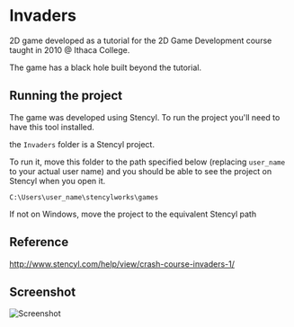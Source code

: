 # Invaders
2D game developed as a tutorial for the 2D Game Development course taught in 2010 @ Ithaca College.

The game has a black hole built beyond the tutorial.

## Running the project
The game was developed using Stencyl. To run the project you'll need to have this tool installed.

the `Invaders` folder is a Stencyl project.

To run it, move this folder to the path specified below (replacing `user_name` to your actual user name) and you should be able to see the project on Stencyl when you open it.

```C:\Users\user_name\stencylworks\games```

If not on Windows, move the project to the equivalent Stencyl path

## Reference
<http://www.stencyl.com/help/view/crash-course-invaders-1/>

## Screenshot
![Screenshot](screenshot.PNG?raw=true)

